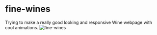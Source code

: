 # fine-wines

Trying to make a really good looking and responsive Wine webpage with cool animations.
![fine-wines](https://user-images.githubusercontent.com/37626215/135274862-1578c70a-a676-4dfa-812d-5fc2779ab6db.png)
